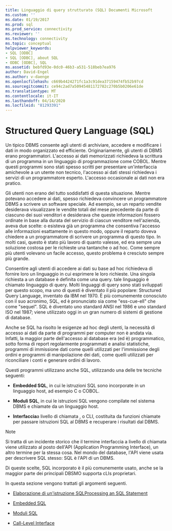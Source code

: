 ```yaml
---
title: Linguaggio di query strutturato (SQL) Documenti Microsoft
ms.custom: ''
ms.date: 01/19/2017
ms.prod: sql
ms.prod_service: connectivity
ms.reviewer: ''
ms.technology: connectivity
ms.topic: conceptual
helpviewer_keywords:
- SQL [ODBC]
- SQL [ODBC], about SQL
- ODBC [ODBC], SQL
ms.assetid: bebfd93e-0dc0-46b3-a531-518beb7ea976
author: David-Engel
ms.author: v-daenge
ms.openlocfilehash: c669b4424271fc1a3c91dea37159474fb52b97cd
ms.sourcegitcommit: ce94c2ad7a50945481172782c270b5b0206e61de
ms.translationtype: MT
ms.contentlocale: it-IT
ms.lasthandoff: 04/14/2020
ms.locfileid: "81293391"
---
```

# <a name="structured-query-language-sql"></a>Structured Query Language (SQL)
Un tipico DBMS consente agli utenti di archiviare, accedere e modificare i dati in modo organizzato ed efficiente. Originariamente, gli utenti di DBMS erano programmatori. L'accesso ai dati memorizzati richiedeva la scrittura di un programma in un linguaggio di programmazione come COBOL. Mentre questi programmi sono stati spesso scritti per presentare un'interfaccia amichevole a un utente non tecnico, l'accesso ai dati stessi richiedeva i servizi di un programmatore esperto. L'accesso occasionale ai dati non era pratico.  
  
 Gli utenti non erano del tutto soddisfatti di questa situazione. Mentre potevano accedere ai dati, spesso richiedeva convincere un programmatore DBMS a scrivere un software speciale. Ad esempio, se un reparto vendite desiderava visualizzare le vendite totali del mese precedente da parte di ciascuno dei suoi venditori e desiderava che queste informazioni fossero ordinate in base alla durata del servizio di ciascun venditore nell'azienda, aveva due scelte: o esisteva già un programma che consentiva l'accesso alle informazioni esattamente in questo modo, oppure il reparto doveva chiedere a un programmatore di scrivere un programma di questo tipo. In molti casi, questo è stato più lavoro di quanto valesse, ed era sempre una soluzione costosa per le richieste una tantanche o ad hoc. Come sempre più utenti volevano un facile accesso, questo problema è cresciuto sempre più grande.  
  
 Consentire agli utenti di accedere ai dati su base ad hoc richiedeva di fornire loro un linguaggio in cui esprimere le loro richieste. Una singola richiesta a un database è definita come una query. tale linguaggio è chiamato linguaggio di query. Molti linguaggi di query sono stati sviluppati per questo scopo, ma uno di questi è diventato il più popolare: Structured Query Language, inventato da IBM nel 1970. È più comunemente conosciuto con il suo acronimo, SQL, ed è pronunciato sia come "ess-cue-ell" che come "sequel". SQL è diventato uno standard ANSI nel 1986 e uno standard ISO nel 1987; viene utilizzato oggi in un gran numero di sistemi di gestione di database.  
  
 Anche se SQL ha risolto le esigenze ad hoc degli utenti, la necessità di accesso ai dati da parte di programmi per computer non è andata via. Infatti, la maggior parte dell'accesso al database era (ed è) programmatico, sotto forma di report regolarmente programmati e analisi statistiche, programmi di immissione dati come quelli utilizzati per l'immissione degli ordini e programmi di manipolazione dei dati, come quelli utilizzati per riconciliare i conti e generare ordini di lavoro.  
  
 Questi programmi utilizzano anche SQL, utilizzando una delle tre tecniche seguenti:  
  
-   **Embedded SQL**, in cui le istruzioni SQL sono incorporate in un linguaggio host, ad esempio C o COBOL.  
  
-   **Moduli SQL**, in cui le istruzioni SQL vengono compilate nel sistema DBMS e chiamate da un linguaggio host.  
  
-   **Interfaccia**a livello di chiamata , o CLI, costituita da funzioni chiamate per passare istruzioni SQL al DBMS e recuperare i risultati dal DBMS.  
  
> [!NOTE]  
>  Si tratta di un incidente storico che il termine interfaccia a livello di chiamata viene utilizzato al posto dell'API (Application Programming Interface), un altro termine per la stessa cosa. Nel mondo del database, l'API viene usata per descrivere SQL stesso: SQL è l'API di un DBMS.  
  
 Di queste scelte, SQL incorporato è il più comunemente usato, anche se la maggior parte dei principali DBSMO supporta cLIs proprietari.  
  
 In questa sezione vengono trattati gli argomenti seguenti.  
  
-   [Elaborazione di un'istruzione SQLProcessing an SQL Statement](../../odbc/reference/processing-a-sql-statement.md)  
  
-   [Embedded SQL](../../odbc/reference/embedded-sql.md)  
  
-   [Moduli SQL](../../odbc/reference/sql-modules.md)  
  
-   [Call-Level Interface](../../odbc/reference/call-level-interfaces.md)
